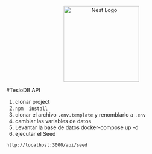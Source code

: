 <p align="center">
  <a href="http://nestjs.com/" target="blank"><img src="https://nestjs.com/img/logo-small.svg" width="200" alt="Nest Logo" /></a>
</p>
#TesloDB API

1. clonar project
2. ```npm  install``` 
3. clonar el archivo ```.env.template``` y renomblarlo a ```.env```
4. cambiar las variables de datos 
5. Levantar la base de datos 
docker-compose up -d
6. ejecutar el Seed 
```
http://localhost:3000/api/seed
```
